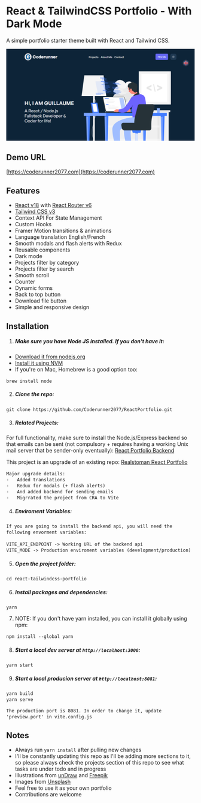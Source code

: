 # React & TailwindCSS Portfolio - With Dark Mode

A simple portfolio starter theme built with React and Tailwind CSS.

![React-TailwindCSS-Portfolio](/assets/homepage.png)

## Demo URL

[https://coderunner2077.com](https://coderunner2077.com)

## Features

-   [React v18](https://reactjs.org) with [React Router v6](https://reactrouter.com)
-   [Tailwind CSS v3](https://tailwindcss.com)
-   Context API For State Management
-   Custom Hooks
-   Framer Motion transitions & animations
-   Language translation English/French
-   Smooth modals and flash alerts with Redux
-   Reusable components
-   Dark mode
-   Projects filter by category
-   Projects filter by search
-   Smooth scroll
-   Counter
-   Dynamic forms
-   Back to top button
-   Download file button
-   Simple and responsive design

## Installation

1. ##### Make sure you have Node JS installed. If you don't have it:

-   [Download it from nodejs.org](https://nodejs.org)
-   [Install it using NVM ](https://github.com/nvm-sh/nvm)
-   If you're on Mac, Homebrew is a good option too:

```
brew install node
```

2. ##### Clone the repo:

```
git clone https://github.com/Coderunner2077/ReactPortfolio.git
```

3. ##### Related Projects:


For full functionality, make sure to install the Node.js/Express backend so that emails can be sent (not compulsory + requires having a working Unix mail server that be sender-only eventually):
[React Portfolio Backend](https://github.com/Coderunner2077/PortfolioBackend)

This project is an upgrade of an existing repo:  [Realstoman React Portfolio](https://github.com/realstoman/react-tailwindcss-portfolio)

```
Major upgrade details:
-   Added translations
-   Redux for modals (+ flash alerts)
-   And added backend for sending emails
-   Migrrated the project from CRA to Vite
```

4. ##### Enviroment Variables:

```
If you are going to install the backend api, you will need the following envorment variables:

VITE_API_ENDPOINT -> Working URL of the backend api
VITE_MODE -> Production enviroment variables (development/production)
```

5. ##### Open the project folder:

```
cd react-tailwindcss-portfolio
```

6. ##### Install packages and dependencies:

```
yarn
```

7. NOTE: If you don't have yarn installed, you can install it globally using npm:

```
npm install --global yarn
```

8. ##### Start a local dev server at `http://localhost:3000`:

```
yarn start
```

9. ##### Start a local producion server at `http://localhost:8081`:

```
yarn build
yarn serve
```
```
The production port is 8081. In order to change it, update 'preview.port' in vite.config.js
```
## Notes

-   Always run `yarn install` after pulling new changes
-   I'll be constantly updating this repo as I'll be adding more sections to it, so please always check the projects section of this repo to see what tasks are under todo and in progress
-   Illustrations from [unDraw](https://undraw.co) and [Freepik](https://freepik.com)
-   Images from [Unsplash](https://unsplash.com)
-   Feel free to use it as your own portfolio
-   Contributions are welcome
